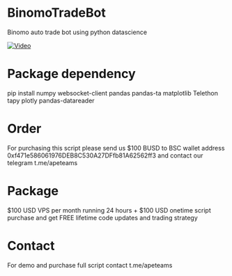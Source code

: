 # BinomoTradeBot
Binomo auto trade bot using python datascience

[![Video](https://blogger.googleusercontent.com/img/b/R29vZ2xl/AVvXsEg-OJePIVmVx1056mg9wN76b2kJh84klKqFrKXafYVIN89DzhQEp3QQSoOgKBAcRHgMoVSLpu8u-9svvYq3oK-p5fz35FBFC0atMaFG1sOm-AiuwVR7u6uYVFKciWiYwddmsXnUxh3OyX0uAMK2THNTUEDTYFKfdHtDNk2d-Azf4jwph0bbmA7CFXveog/s1304/Jepretan%20Layar%202022-07-24%20pukul%2003.49.45.png)](https://www.youtube.com/watch?v=saiipMzS1Ug "Binomo auto trade bot")

# Package dependency

pip install numpy websocket-client pandas pandas-ta matplotlib Telethon tapy plotly pandas-datareader

# Order

For purchasing this script please send us $100 BUSD to BSC wallet address 0xf471e586061976DEB8C530A27DFfb81A62562ff3 and contact our telegram t.me/apeteams

# Package

$100 USD VPS per month running 24 hours + $100 USD onetime script purchase and get FREE lifetime code updates and trading strategy

# Contact

For demo and purchase full script contact t.me/apeteams
